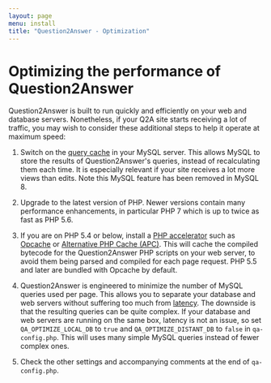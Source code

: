 ```yaml
---
layout: page
menu: install
title: "Question2Answer - Optimization"
---
```


# Optimizing the performance of Question2Answer

Question2Answer is built to run quickly and efficiently on your web and database servers. Nonetheless, if your Q2A site starts receiving a lot of traffic, you may wish to consider these additional steps to help it operate at maximum speed:

1. Switch on the [query cache](http://dev.mysql.com/doc/refman/5.7/en/query-cache.html) in your MySQL server. This allows MySQL to store the results of Question2Answer's queries, instead of recalculating them each time. It is especially relevant if your site receives a lot more views than edits. Note this MySQL feature has been removed in MySQL 8.

2. Upgrade to the latest version of PHP. Newer versions contain many performance enhancements, in particular PHP 7 which is up to twice as fast as PHP 5.6.

3. If you are on PHP 5.4 or below, install a [PHP accelerator](http://en.wikipedia.org/wiki/PHP_accelerator) such as [Opcache](https://pecl.php.net/package/ZendOpcache) or [Alternative PHP Cache (APC)](http://pecl.php.net/package/APC). This will cache the compiled bytecode for the Question2Answer PHP scripts on your web server, to avoid them being parsed and compiled for each page request. PHP 5.5 and later are bundled with Opcache by default.

4. Question2Answer is engineered to minimize the number of MySQL queries used per page. This allows you to separate your database and web servers without suffering too much from [latency](http://en.wikipedia.org/wiki/Latency_(engineering)). The downside is that the resulting queries can be quite complex. If your database and web servers are running on the same box, latency is not an issue, so set `QA_OPTIMIZE_LOCAL_DB` to `true` and `QA_OPTIMIZE_DISTANT_DB` to `false` in `qa-config.php`. This will uses many simple MySQL queries instead of fewer complex ones.

5. Check the other settings and accompanying comments at the end of `qa-config.php`.
